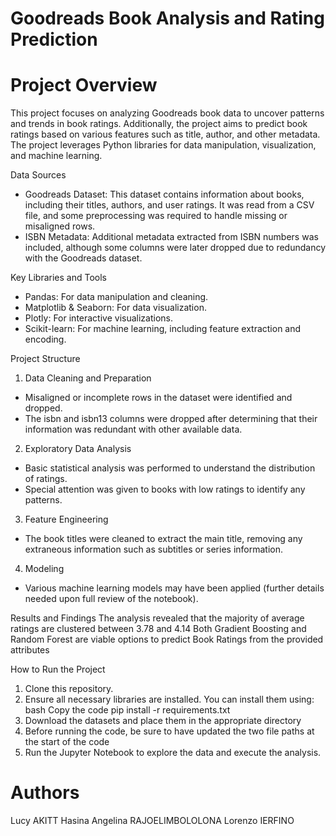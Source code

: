# Goodreads Book Analysis and Rating Prediction

# Project Overview
This project focuses on analyzing Goodreads book data to uncover patterns and trends in book ratings. Additionally, the project aims to predict book ratings based on various features such as title, author, and other metadata. The project leverages Python libraries for data manipulation, visualization, and machine learning.

Data Sources
- Goodreads Dataset: This dataset contains information about books, including their titles, authors, and user ratings. It was read from a CSV file, and some preprocessing was required to handle missing or misaligned rows.
- ISBN Metadata: Additional metadata extracted from ISBN numbers was included, although some columns were later dropped due to redundancy with the Goodreads dataset.

Key Libraries and Tools
- Pandas: For data manipulation and cleaning.
- Matplotlib & Seaborn: For data visualization.
- Plotly: For interactive visualizations.
- Scikit-learn: For machine learning, including feature extraction and encoding.

Project Structure
1. Data Cleaning and Preparation  
  - Misaligned or incomplete rows in the dataset were identified and dropped.
  - The isbn and isbn13 columns were dropped after determining that their information was redundant with other available data.
2. Exploratory Data Analysis
  - Basic statistical analysis was performed to understand the distribution of ratings.
  - Special attention was given to books with low ratings to identify any patterns.
3. Feature Engineering
  - The book titles were cleaned to extract the main title, removing any extraneous information such as subtitles or series information.
4. Modeling
  - Various machine learning models may have been applied (further details needed upon full review of the notebook).

Results and Findings
The analysis revealed that the majority of average ratings are clustered between 3.78 and 4.14
Both Gradient Boosting and Random Forest are viable options to predict Book Ratings from the provided attributes

How to Run the Project
1. Clone this repository.
2. Ensure all necessary libraries are installed. You can install them using:
   bash
   Copy the code
   pip install -r requirements.txt
3. Download the datasets and place them in the appropriate directory
4. Before running the code, be sure to have updated the two file paths at the start of the code
5. Run the Jupyter Notebook to explore the data and execute the analysis.

# Authors
Lucy AKITT
Hasina Angelina RAJOELIMBOLOLONA
Lorenzo IERFINO

